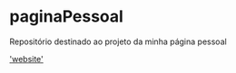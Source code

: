 # paginaPessoal
Repositório destinado ao projeto da minha página pessoal

['website'](https://leandroffdev.github.io/paginaPessoal/)
